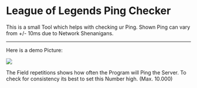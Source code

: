 # League of Legends Ping Checker

This is a small Tool which helps with checking ur Ping.
Shown Ping can vary from +/- 10ms due to Network Shenanigans.

---
Here is a demo Picture:

![](https://i.imgur.com/FOFyX4S.png)

The Field repetitions shows how often the Program will Ping the Server.
To check for consistency its best to set this Number high. (Max. 10.000)
